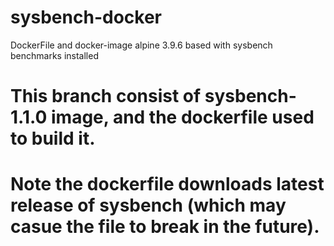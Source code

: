 # sysbench-docker
DockerFile and docker-image alpine 3.9.6 based with sysbench benchmarks installed

# This branch consist of sysbench-1.1.0 image, and the dockerfile used to build it.
# Note the dockerfile downloads latest release of sysbench (which may casue the file to break in the future).
